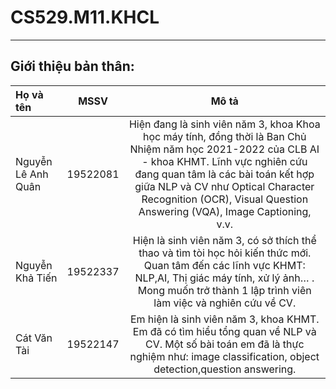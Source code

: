 # CS529.M11.KHCL
---
## Giới thiệu bản thân:

| Họ và tên|  MSSV  | Mô tả | 
| :---        |    :----:   |  :----:   |  
Nguyễn Lê Anh Quân | 19522081|  Hiện đang là sinh viên năm 3, khoa Khoa học máy tính, đồng thời là Ban Chủ Nhiệm năm học 2021-2022 của CLB AI - khoa KHMT. Lĩnh vực nghiên cứu đang quan tâm là các bài toán kết hợp giữa NLP và CV như Optical Character Recognition (OCR), Visual Question Answering (VQA), Image Captioning, v.v. |
Nguyễn Khả Tiến | 19522337| Hiện là sinh viên năm 3, có sở thích thể thao và tìm tòi học hỏi kiến thức mới.  Quan tâm đến các lĩnh vực KHMT: NLP,AI, Thị giác máy tính, xử lý ảnh… . Mong muốn trở thành 1 lập trình viên làm việc và nghiên cứu về CV. |
Cát Văn Tài | 19522147| Em hiện là sinh viên năm 3, khoa KHMT. Em đã có tìm hiểu tổng quan về NLP và CV. Một số bài toán em đã là thực nghiệm như: image classification, object detection,question answering. |




